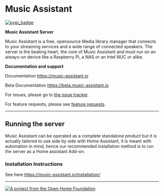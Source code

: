 Music Assistant
==================================

[![pypi_badge](https://img.shields.io/pypi/v/music_assistant.svg)](https://pypi.python.org/pypi/music_assistant)

**Music Assistant Server**

Music Assistant is a free, opensource Media library manager that connects to your streaming services and a wide range of connected speakers. The server is the beating heart, the core of Music Assistant and must run on an always-on device like a Raspberry Pi, a NAS or an Intel NUC or alike.

**Documentation and support**

Documentation https://music-assistant.io

Beta Documentation https://beta.music-assistant.io

For issues, please go to [the issue tracker](https://github.com/music-assistant/support/issues).

For feature requests, please see [feature requests](https://github.com/music-assistant/support/discussions/categories/feature-requests-and-ideas).

____________


## Running the server

Music Assistant can be operated as a complete standalone product but it is actually tailored to use side by side with Home Assistant, it is meant with automation in mind, hence our recommended installation method is to run the server as a Home assistant Add-on.


### Installation Instructions

See here https://music-assistant.io/installation/

[repository-badge]: https://img.shields.io/badge/Add%20repository%20to%20my-Home%20Assistant-41BDF5?logo=home-assistant&style=for-the-badge
[repository-url]: https://my.home-assistant.io/redirect/supervisor_add_addon_repository/?repository_url=https%3A%2F%2Fgithub.com%2Fmusic-assistant%2Fhome-assistant-addon

---

[![A project from the Open Home Foundation](https://www.openhomefoundation.org/badges/ohf-project.png)](https://www.openhomefoundation.org/)